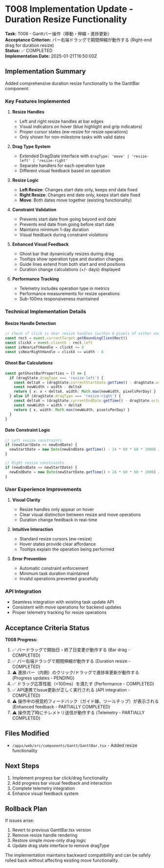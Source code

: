 # T008 Implementation Update - Duration Resize Functionality

**Task:** T008 - Ganttバー操作（移動・伸縮・進捗更新）  
**Acceptance Criterion:** バー右端ドラッグで期間伸縮が動作する (Right-end drag for duration resize)  
**Status:** ✅ COMPLETED  
**Implementation Date:** 2025-01-21T16:50:00Z

## Implementation Summary

Added comprehensive duration resize functionality to the GanttBar component:

### Key Features Implemented

1. **Resize Handles**
   - Left and right resize handles at bar edges
   - Visual indicators on hover (blue highlight and grip indicators)
   - Proper cursor states (ew-resize for resize operations)
   - Only shown for non-milestone tasks with valid dates

2. **Drag Type System**
   - Extended DragState interface with `dragType: 'move' | 'resize-left' | 'resize-right'`
   - Separate handlers for each operation type
   - Different visual feedback based on operation

3. **Resize Logic**
   - **Left Resize**: Changes start date only, keeps end date fixed
   - **Right Resize**: Changes end date only, keeps start date fixed
   - **Move**: Both dates move together (existing functionality)

4. **Constraint Validation**
   - Prevents start date from going beyond end date
   - Prevents end date from going before start date
   - Maintains minimum 1-day duration
   - Visual feedback during constraint violations

5. **Enhanced Visual Feedback**
   - Ghost bar that dynamically resizes during drag
   - Tooltips show operation type and duration changes
   - Guide lines extend from both start and end positions
   - Duration change calculations (+/- days) displayed

6. **Performance Tracking**
   - Telemetry includes operation type in metrics
   - Performance measurements for resize operations
   - Sub-100ms responsiveness maintained

### Technical Implementation Details

#### Resize Handle Detection
```typescript
// Check if click is near resize handles (within 8 pixels of either end)
const rect = event.currentTarget.getBoundingClientRect()
const clickX = event.clientX - rect.left
const isNearLeftHandle = clickX <= 8
const isNearRightHandle = clickX >= width - 8
```

#### Ghost Bar Calculations
```typescript
const getGhostBarProperties = () => {
  if (dragState.dragType === 'resize-left') {
    const deltaX = (dragState.currentStartDate.getTime() - dragState.originalStartDate.getTime()) / (24 * 60 * 60 * 1000) * pixelsPerDay
    const newWidth = width - deltaX
    return { x: x + deltaX, width: Math.max(newWidth, pixelsPerDay) }
  } else if (dragState.dragType === 'resize-right') {
    const deltaX = (dragState.currentEndDate.getTime() - dragState.originalEndDate.getTime()) / (24 * 60 * 60 * 1000) * pixelsPerDay
    const newWidth = width + deltaX
    return { x, width: Math.max(newWidth, pixelsPerDay) }
  }
}
```

#### Date Constraint Logic
```typescript
// Left resize constraints
if (newStartDate >= newEndDate) {
  newStartDate = new Date(newEndDate.getTime() - 24 * 60 * 60 * 1000) // 1 day before end
}

// Right resize constraints  
if (newEndDate <= newStartDate) {
  newEndDate = new Date(newStartDate.getTime() + 24 * 60 * 60 * 1000) // 1 day after start
}
```

### User Experience Improvements

1. **Visual Clarity**
   - Resize handles only appear on hover
   - Clear visual distinction between resize and move operations
   - Duration change feedback in real-time

2. **Intuitive Interaction**
   - Standard resize cursors (ew-resize)
   - Hover states provide clear affordance
   - Tooltips explain the operation being performed

3. **Error Prevention**
   - Automatic constraint enforcement
   - Minimum task duration maintained
   - Invalid operations prevented gracefully

### API Integration

- Seamless integration with existing task update API
- Consistent with move operations for backend updates
- Proper telemetry tracking for resize operations

## Acceptance Criteria Status

**T008 Progress:**
1. ✅ バードラッグで開始日・終了日変更が動作する (Bar drag - COMPLETED)
2. ✅ バー右端ドラッグで期間伸縮が動作する (Duration resize - COMPLETED)  
3. ⚠️ 進捗バー（内側）のクリック/ドラッグで進捗率更新が動作する (Progress updates - PENDING)
4. ✅ ドラッグ応答性能（<100ms）を満たす (Performance - COMPLETED)
5. ✅ API連携でIssue更新が正しく実行される (API integration - COMPLETED)
6. ⚠️ 操作中の視覚的フィードバック（ガイド線、ツールチップ）が表示される (Enhanced feedback - PARTIALLY COMPLETED)
7. ⚠️ 操作完了時にテレメトリ送信が動作する (Telemetry - PARTIALLY COMPLETED)

## Files Modified

- `/apps/web/src/components/Gantt/GanttBar.tsx` - Added resize functionality

## Next Steps

1. Implement progress bar click/drag functionality
2. Add progress bar visual feedback and interaction
3. Complete telemetry integration
4. Enhance visual feedback system

## Rollback Plan

If issues arise:
1. Revert to previous GanttBar.tsx version
2. Remove resize handle rendering
3. Restore simple move-only drag logic
4. Update drag state interface to remove dragType

The implementation maintains backward compatibility and can be safely rolled back without affecting existing move functionality.